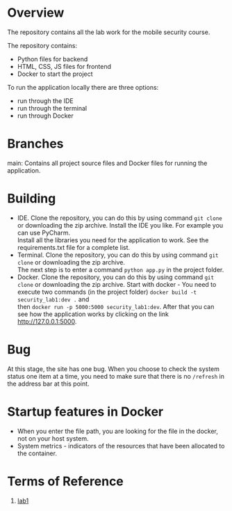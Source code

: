 # Overview
The repository contains all the lab work for the mobile security course.  

The repository contains:
  * Python files for backend
  * HTML, CSS, JS files for frontend
  * Docker to start the project

To run the application locally there are three options:  
  * run through the IDE
  * run through the terminal 
  * run through Docker

# Branches
main: Contains all project source files and Docker files for running the application.

# Building
+ IDE. Clone the repository, you can do this by using command ```git clone``` or downloading the zip archive. Install the IDE you like. For example you can use PyCharm.  
Install all the libraries you need for the application to work. See the requirements.txt file for a complete list.
+ Terminal. Clone the repository, you can do this by using command ```git clone``` or downloading the zip archive.  
The next step is to enter a command ```python app.py``` in the project folder.
+ Docker. Clone the repository, you can do this by using command ```git clone``` or downloading the zip archive.
Start with docker - You need to execute two commands (in the project folder) ```docker build -t security_lab1:dev .``` and  
  then ```docker run -p 5000:5000 security_lab1:dev```.
After that you can see how the application works by clicking on the link http://127.0.0.1:5000.

# Bug
At this stage, the site has one bug. When you choose to check the system status one item at a time, you need to make sure that there is no ```/refresh``` in the address bar at this point.

# Startup features in Docker
+ When you enter the file path, you are looking for the file in the docker, not on your host system.
+ System metrics - indicators of the resources that have been allocated to the container.


# Terms of Reference
1. [lab1]()
